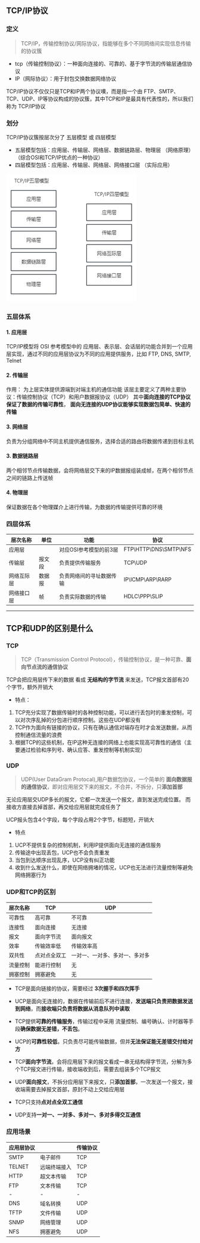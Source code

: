 ## TCP/IP协议
### 定义
> TCP/IP，传输控制协议/网际协议，指能够在多个不同网络间实现信息传输的协议簇

- tcp（传输控制协议）：一种面向连接的、可靠的、基于字节流的传输层通信协议
- IP（网际协议）：用于封包交换数据网络协议

TCP/IP协议不仅仅只是TCP和IP两个协议噢，而是指一个由 FTP、SMTP、TCP、UDP、IP等协议构成的协议簇，其中TCP和IP是最具有代表性的，所以我们称为 TCP/IP协议

### 划分
TCP/IP协议簇按层次分了 五层模型 或 四层模型
- 五层模型包括：应用层、传输层、网络层、数据链路层、物理层 （网络原理）（综合OSI和TCP/IP优点的一种协议）
- 四层模型包括：应用层、传输层、网络层、网络接口层 （实际应用）

![图片](../../../public/http2.png)

### 五层体系
#### 1. 应用层
TCP/IP模型将 OSI 参考模型中的 应用层、表示层、会话层的功能合并到一个应用层实现，通过不同的应用层协议为不同的应用提供服务，比如 FTP, DNS, SMTP, Telnet

#### 2. 传输层
作用： 为上层实体提供源端到对端主机的通信功能
该层主要定义了两种主要协议：传输控制协议（TCP）和用户数据报协议（UDP）
其中**面向连接的TCP协议保证了数据的传输可靠性**， **面向无连接的UDP协议能够实现数据包简单、快速的传输**

#### 3. 网络层
负责为分组网络中不同主机提供通信服务，选择合适的路由将数据传递到目标主机

#### 3. 数据链路层
两个相邻节点传输数据，会将网络层交下来的IP数据报组装成帧，在两个相邻节点之间的链路上传送帧

#### 4. 物理层
保证数据在各个物理媒介上进行传输，为数据的传输提供可靠的环境

### 四层体系
| 层次名称   | 单位   | 功能                     | 协议                  |
| ---------- | ------ | ------------------------ | --------------------- |
| 应用层     |        | 对应OSI参考模型的前3层   | FTP\HTTP\DNS\SMTP\NFS |
| 传输层     | 报文段 | 负责提供传输服务         | TCP\UDP               |
| 网络互际层 | 数据报 | 负责网络间的寻址数据传输 | IP\ICMP\ARP\RARP      |
| 网络接口层 | 帧     | 负责实际数据的传输       | HDLC\PPP\SLIP         |

---
## TCP和UDP的区别是什么
### TCP
> TCP（Transmission Control Protocol），传输控制协议，是一种可靠、**面向节点流的通信协议**

TCP会把应用层传下来的数据 看成 **无结构的字节流** 来发送，TCP报文首部有20个字节，额外开销大

- 特点：
1. TCP充分实现了数据传输时的各种控制功能，可以进行丢包时的重发控制，可以对次序乱掉的分包进行顺序控制。这些在UDP都没有
2. TCP作为面向有链接的协议，只有在确认通信对端存在时才会发送数据，从而控制通信流量的浪费
3. 根据TCP的这些机制，在IP这种无连接的网络上也能实现高可靠性的通信（主要通过检验和序列号、确认应答、重发控制等机制实现）

### UDP
> UDP(User DataGram Protocal),用户数据包协议，一个简单的 **面向数据报的通信协议**，即对应用层交下来的报文，不合并，不拆分，只**添加首部**

无论应用层交UDP多长的报文，它都一次发送一个报文，直到发送完成位置。
而接收方直接去掉首部，再交给应用层就完成任务了

UCP报头包含4个字段，每个字段占用2个字节，标题短，开销大

- 特点
1. UCP不提供复杂的控制机制，利用IP提供面向无连接的通信服务
2. 传输途中出现丢包，UCP也不会负责重发
3. 当包到达顺序出现乱序，UCP没有纠正功能
4. 收到什么发送什么，即使在网络拥堵的情况，UCP也无法进行流量控制等避免网络拥塞行为

### UDP和TCP的区别
| 层次名称 | TCP          | UDP                            |
| -------- | ------------ | ------------------------------ |
| 可靠性   | 高可靠       | 不可靠                         |
| 连接性   | 面向连接     | 无连接                         |
| 报文     | 面向字节流   | 面向报文                       |
| 效率     | 传输效率低   | 传输效率高                     |
| 双共性   | 点对点全双工 | 一对一、一对多、多对一、多对多 |
| 流量控制 | 能进行控制   | 无                             |
| 拥塞控制 | 拥塞避免     | 无                             |

- TCP是面向链接的协议，需要经过 **3次握手和四次挥手**
- UCP是面向无连接的，数据在传输前后不进行连接，**发送端只负责把数据发送到网络**，而**接收端只负责将数据从消息队列中读取**
  
- TCP提供**可靠的传输服务**，传输过程中采用 流量控制、编号确认、计时器等手段**确保数据无差错，不丢包**。
- UCP的**可靠性较低**，只负责尽可能传输数据，但并**无法保证能无差错交付给对方**

- TCP**面向字节流**，会将应用层下来的报文看成一串无结构得字节流，分解为多个TCP报文进行传输，接收端收到后，需要去组装多个TCP报文
- UDP**面向报文**，不拆分应用层下来报文，只**添加首部**，一次发送一个报文，接收端需要去掉报文首部，原封不动上交给应用层

- TCP只支持**点对点全双工通信**
- UDP支持**一对一、一对多、多对一、多对多得交互通信**

### 应用场景
| 应用层协议 |              | 传输协议 |
| ---------- | ------------ | -------- |
| SMTP       | 电子邮件     | TCP      |
| TELNET     | 远端终端接入 | TCP      |
| HTTP       | 超文本传输   | TCP      |
| FTP        | 文本传输     | TCP      |
| -          | -            | -        |
| DNS        | 域名转换     | UDP      |
| TFTP       | 文件传输     | UDP      |
| SNMP       | 网络管理     | UDP      |
| NFS        | 拥塞避免     | UDP      |